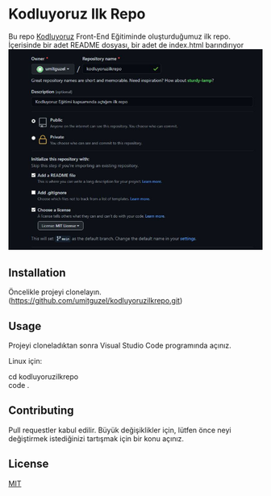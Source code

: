 # Kodluyoruz Ilk Repo
Bu repo [Kodluyoruz](https://www.kodluyoruz.org) Front-End Eğitiminde oluşturduğumuz ilk repo. İçerisinde bir adet README dosyası, bir adet de index.html barındırıyor
![görsel](readme.JPG)

## Installation

Öncelikle projeyi clonelayın. (https://github.com/umitguzel/kodluyoruzilkrepo.git)

## Usage

Projeyi cloneladıktan sonra Visual Studio Code programında açınız.

Linux için:

cd kodluyoruzilkrepo<br>
code .

## Contributing
Pull requestler kabul edilir. Büyük değişiklikler için, lütfen önce neyi değiştirmek istediğinizi tartışmak için bir konu açınız.

## License
[MIT](https://choosealicense.com/licenses/mit/)